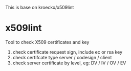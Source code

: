 This is base on kroeckx/x509lint

# x509lint
Tool to check X509 certificates and key
1. check certificate request sign, include ec or rsa key
2. check certifcate type server / codesign / client
3. check server certificate by level, eg: DV / IV / OV / EV
